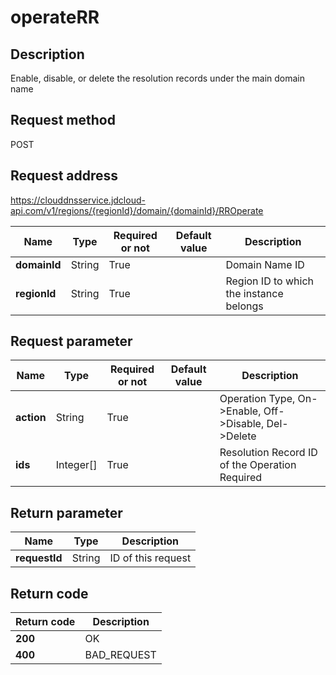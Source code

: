 # operateRR


## Description
Enable, disable, or delete the resolution records under the main domain name

## Request method
POST

## Request address
https://clouddnsservice.jdcloud-api.com/v1/regions/{regionId}/domain/{domainId}/RROperate

|Name|Type|Required or not|Default value|Description|
|---|---|---|---|---|
|**domainId**|String|True||Domain Name ID|
|**regionId**|String|True||Region ID to which the instance belongs|

## Request parameter
|Name|Type|Required or not|Default value|Description|
|---|---|---|---|---|
|**action**|String|True||Operation Type, On->Enable, Off->Disable, Del->Delete|
|**ids**|Integer[]|True||Resolution Record ID of the Operation Required|


## Return parameter
|Name|Type|Description|
|---|---|---|
|**requestId**|String|ID of this request|



## Return code
|Return code|Description|
|---|---|
|**200**|OK|
|**400**|BAD_REQUEST |

